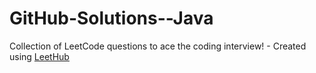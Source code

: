 # GitHub-Solutions--Java
Collection of LeetCode questions to ace the coding interview! - Created using [LeetHub](https://github.com/QasimWani/LeetHub)
